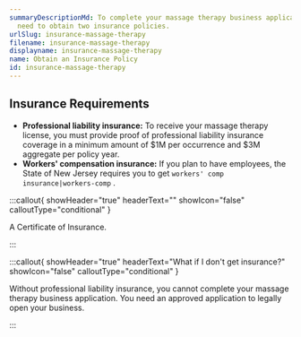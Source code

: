 ```yaml
---
summaryDescriptionMd: To complete your massage therapy business application, you
  need to obtain two insurance policies.
urlSlug: insurance-massage-therapy
filename: insurance-massage-therapy
displayname: insurance-massage-therapy
name: Obtain an Insurance Policy
id: insurance-massage-therapy
---
```

## Insurance Requirements

* **Professional liability insurance:** To receive your massage therapy license, you must provide proof of professional liability insurance coverage in a minimum amount of $1M per occurrence and $3M aggregate per policy year.
* **Workers' compensation insurance:** If you plan to have employees, the State of New Jersey requires you to get `workers' comp insurance|workers-comp` .

:::callout{ showHeader="true" headerText="" showIcon="false" calloutType="conditional" }

A Certificate of Insurance.

:::

:::callout{ showHeader="true" headerText="What if I don't get insurance?" showIcon="false" calloutType="conditional" }

Without professional liability insurance, you cannot complete your massage therapy business application. You need an approved application to legally open your business.

:::